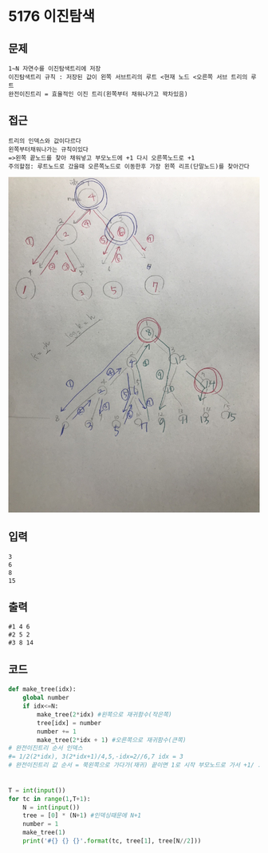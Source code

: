 # 5176 이진탐색

## 문제

```
1~N 자연수를 이진탐색트리에 저장
이진탐색트리 규칙 : 저장된 값이 왼쪽 서브트리의 루트 <현재 노드 <오른쪽 서브 트리의 루트
완전이진트리 = 효율적인 이진 트리(왼쪽부터 채워나가고 꽉차있음)
```

## 접근

```
트리의 인덱스와 값이다르다
왼쪽부터채워나가는 규칙이있다
=>왼쪽 끝노드를 찾아 채워넣고 부모노드에 +1 다시 오른쪽노드로 +1
주의할점: 루트노드로 갔을때 오른쪽노드로 이동한후 가장 왼쪽 리프(단말노드)를 찾아간다
```

![image-20220412192021597.png](https://github.com/squirrelabbit/TIL/blob/master/%EC%9D%B4%EC%A7%84%ED%8A%B8%EB%A6%AC.assets/image-20220412192021597.png?raw=true)

## 입력

```
3
6
8
15
```

## 출력

```
#1 4 6
#2 5 2
#3 8 14
```

## 코드

```python
def make_tree(idx):
    global number
    if idx<=N:
        make_tree(2*idx) #왼쪽으로 재귀함수(작은쪽)
        tree[idx] = number
        number += 1
        make_tree(2*idx + 1) #오른쪽으로 재귀함수(큰쪽)
# 완전이진트리 순서 인덱스 
#= 1/2(2*idx), 3(2*idx+1)/4,5,-idx=2//6,7 idx = 3
# 완전이진트리 값 순서 = 쭉왼쪽으로 가다가(재귀) 끝이면 1로 시작 부모노드로 가서 +1/ 그리고 오른쪽노드로 이동 후 왼쪽노드갈게없고(재귀) 오른쪽노드 갈게없으면 +1 


T = int(input())
for tc in range(1,T+1):
    N = int(input())
    tree = [0] * (N+1) #인덱싱때문에 N+1
    number = 1
    make_tree(1)
    print('#{} {} {}'.format(tc, tree[1], tree[N//2]))
```


